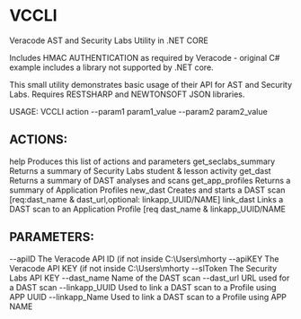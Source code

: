 # VCCLI
Veracode AST and Security Labs Utility in .NET CORE

Includes HMAC AUTHENTICATION as required by Veracode - original C# example includes a library not supported by .NET core.

This small utility demonstrates basic usage of their API for AST and Security Labs. Requires RESTSHARP and NEWTONSOFT JSON libraries.

USAGE: VCCLI action --param1 param1_value --param2 param2_value

ACTIONS:
--------
help                     Produces this list of actions and parameters
get_seclabs_summary      Returns a summary of Security Labs student & lesson activity
get_dast                 Returns a summary of DAST analyses and scans
get_app_profiles         Returns a summary of Application Profiles
new_dast                 Creates and starts a DAST scan [req:dast_name & dast_url,optional: linkapp_UUID/NAME]
link_dast                Links a DAST scan to an Application Profile [req dast_name & linkapp_UUID/NAME

PARAMETERS:
-----------
--apiID                  The Veracode API ID (if not inside C:\Users\mhorty
--apiKEY                 The Veracode API KEY (if not inside C:\Users\mhorty
--slToken                The Security Labs API KEY
--dast_name              Name of the DAST scan
--dast_url               URL used for a DAST scan
--linkapp_UUID           Used to link a DAST scan to a Profile using APP UUID
--linkapp_Name           Used to link a DAST scan to a Profile using APP NAME

